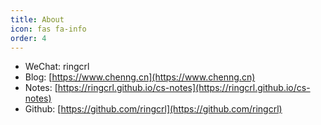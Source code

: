 ```yaml
---
title: About
icon: fas fa-info
order: 4
---
```



- WeChat: ringcrl
- Blog: [https://www.chenng.cn](https://www.chenng.cn)
- Notes: [https://ringcrl.github.io/cs-notes](https://ringcrl.github.io/cs-notes)
- Github: [https://github.com/ringcrl](https://github.com/ringcrl)

